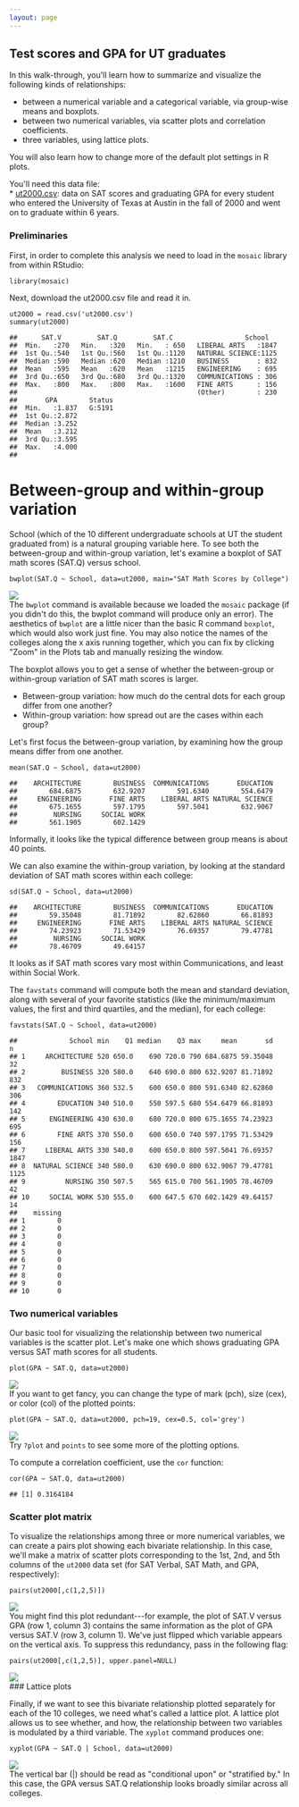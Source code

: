 ```yaml
---
layout: page
---
```


Test scores and GPA for UT graduates
------------------------------------

In this walk-through, you'll learn how to summarize and visualize the
following kinds of relationships:  
- between a numerical variable and a categorical variable, via
group-wise means and boxplots.  
- between two numerical variables, via scatter plots and correlation
coefficients.  
- three variables, using lattice plots.

You will also learn how to change more of the default plot settings in R
plots.

You'll need this data file:  
\* [ut2000.csv](ut2000.csv): data on SAT scores and graduating GPA for
every student who entered the University of Texas at Austin in the fall
of 2000 and went on to graduate within 6 years.

### Preliminaries

First, in order to complete this analysis we need to load in the
`mosaic` library from within RStudio:

    library(mosaic)

Next, download the ut2000.csv file and read it in.

    ut2000 = read.csv('ut2000.csv')
    summary(ut2000)

    ##      SAT.V         SAT.Q         SAT.C                  School    
    ##  Min.   :270   Min.   :320   Min.   : 650   LIBERAL ARTS   :1847  
    ##  1st Qu.:540   1st Qu.:560   1st Qu.:1120   NATURAL SCIENCE:1125  
    ##  Median :590   Median :620   Median :1210   BUSINESS       : 832  
    ##  Mean   :595   Mean   :620   Mean   :1215   ENGINEERING    : 695  
    ##  3rd Qu.:650   3rd Qu.:680   3rd Qu.:1320   COMMUNICATIONS : 306  
    ##  Max.   :800   Max.   :800   Max.   :1600   FINE ARTS      : 156  
    ##                                             (Other)        : 230  
    ##       GPA        Status  
    ##  Min.   :1.837   G:5191  
    ##  1st Qu.:2.872           
    ##  Median :3.252           
    ##  Mean   :3.212           
    ##  3rd Qu.:3.595           
    ##  Max.   :4.000           
    ## 

Between-group and within-group variation
========================================

School (which of the 10 different undergraduate schools at UT the
student graduated from) is a natural grouping variable here. To see both
the between-group and within-group variation, let's examine a boxplot of
SAT math scores (SAT.Q) versus school.

    bwplot(SAT.Q ~ School, data=ut2000, main="SAT Math Scores by College")

![](sat_files/figure-markdown_strict/unnamed-chunk-3-1.png)  
 The `bwplot` command is available because we loaded the `mosaic`
package (if you didn't do this, the bwplot command will produce only an
error). The aesthetics of `bwplot` are a little nicer than the basic R
command `boxplot`, which would also work just fine. You may also notice
the names of the colleges along the x axis running together, which you
can fix by clicking "Zoom" in the Plots tab and manually resizing the
window.

The boxplot allows you to get a sense of whether the between-group or
within-group variation of SAT math scores is larger.  
- Between-group variation: how much do the central dots for each group
differ from one another?  
- Within-group variation: how spread out are the cases within each
group?

Let's first focus the between-group variation, by examining how the
group means differ from one another.

    mean(SAT.Q ~ School, data=ut2000)

    ##    ARCHITECTURE        BUSINESS  COMMUNICATIONS       EDUCATION 
    ##        684.6875        632.9207        591.6340        554.6479 
    ##     ENGINEERING       FINE ARTS    LIBERAL ARTS NATURAL SCIENCE 
    ##        675.1655        597.1795        597.5041        632.9067 
    ##         NURSING     SOCIAL WORK 
    ##        561.1905        602.1429

Informally, it looks like the typical difference between group means is
about 40 points.

We can also examine the within-group variation, by looking at the
standard deviation of SAT math scores within each college:

    sd(SAT.Q ~ School, data=ut2000)

    ##    ARCHITECTURE        BUSINESS  COMMUNICATIONS       EDUCATION 
    ##        59.35048        81.71892        82.62860        66.81893 
    ##     ENGINEERING       FINE ARTS    LIBERAL ARTS NATURAL SCIENCE 
    ##        74.23923        71.53429        76.69357        79.47781 
    ##         NURSING     SOCIAL WORK 
    ##        78.46709        49.64157

It looks as if SAT math scores vary most within Communications, and
least within Social Work.

The `favstats` command will compute both the mean and standard
deviation, along with several of your favorite statistics (like the
minimum/maximum values, the first and third quartiles, and the median),
for each college:

    favstats(SAT.Q ~ School, data=ut2000)

    ##             School min    Q1 median    Q3 max     mean       sd    n
    ## 1     ARCHITECTURE 520 650.0    690 720.0 790 684.6875 59.35048   32
    ## 2         BUSINESS 320 580.0    640 690.0 800 632.9207 81.71892  832
    ## 3   COMMUNICATIONS 360 532.5    600 650.0 800 591.6340 82.62860  306
    ## 4        EDUCATION 340 510.0    550 597.5 680 554.6479 66.81893  142
    ## 5      ENGINEERING 430 630.0    680 720.0 800 675.1655 74.23923  695
    ## 6        FINE ARTS 370 550.0    600 650.0 740 597.1795 71.53429  156
    ## 7     LIBERAL ARTS 330 540.0    600 650.0 800 597.5041 76.69357 1847
    ## 8  NATURAL SCIENCE 340 580.0    630 690.0 800 632.9067 79.47781 1125
    ## 9          NURSING 350 507.5    565 615.0 700 561.1905 78.46709   42
    ## 10     SOCIAL WORK 530 555.0    600 647.5 670 602.1429 49.64157   14
    ##    missing
    ## 1        0
    ## 2        0
    ## 3        0
    ## 4        0
    ## 5        0
    ## 6        0
    ## 7        0
    ## 8        0
    ## 9        0
    ## 10       0

### Two numerical variables

Our basic tool for visualizing the relationship between two numerical
variables is the scatter plot. Let's make one which shows graduating GPA
versus SAT math scores for all students.

    plot(GPA ~ SAT.Q, data=ut2000)

![](sat_files/figure-markdown_strict/unnamed-chunk-7-1.png)  
 If you want to get fancy, you can change the type of mark (pch), size
(cex), or color (col) of the plotted points:

    plot(GPA ~ SAT.Q, data=ut2000, pch=19, cex=0.5, col='grey')

![](sat_files/figure-markdown_strict/unnamed-chunk-8-1.png)  
Try `?plot` and `points` to see some more of the plotting options.

To compute a correlation coefficient, use the `cor` function:

    cor(GPA ~ SAT.Q, data=ut2000)

    ## [1] 0.3164184

### Scatter plot matrix

To visualize the relationships among three or more numerical variables,
we can create a pairs plot showing each bivariate relationship. In this
case, we'll make a matrix of scatter plots corresponding to the 1st,
2nd, and 5th columns of the `ut2000` data set (for SAT Verbal, SAT Math,
and GPA, respectively):

    pairs(ut2000[,c(1,2,5)])

![](sat_files/figure-markdown_strict/unnamed-chunk-10-1.png)  
 You might find this plot redundant---for example, the plot of SAT.V
versus GPA (row 1, column 3) contains the same information as the plot
of GPA versus SAT.V (row 3, column 1). We've just flipped which variable
appears on the vertical axis. To suppress this redundancy, pass in the
following flag:

    pairs(ut2000[,c(1,2,5)], upper.panel=NULL)

![](sat_files/figure-markdown_strict/unnamed-chunk-11-1.png)  
 \#\#\# Lattice plots

Finally, if we want to see this bivariate relationship plotted
separately for each of the 10 colleges, we need what's called a lattice
plot. A lattice plot allows us to see whether, and how, the relationship
between two variables is modulated by a third variable. The `xyplot`
command produces one:

    xyplot(GPA ~ SAT.Q | School, data=ut2000)

![](sat_files/figure-markdown_strict/unnamed-chunk-12-1.png)  
The vertical bar (|) should be read as "conditional upon" or "stratified
by." In this case, the GPA versus SAT.Q relationship looks broadly
similar across all colleges.
